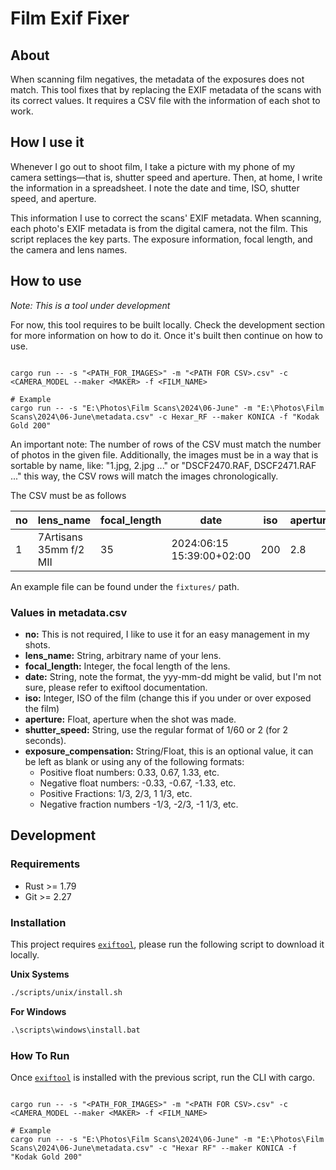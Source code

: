 # Film Exif Fixer

## About

When scanning film negatives, the metadata of the exposures does not match.
This tool fixes that by replacing the EXIF metadata of the scans with its
correct values. It requires a CSV file with the information of each shot
to work.

## How I use it

Whenever I go out to shoot film, I take a picture with my phone of my camera
settings—that is, shutter speed and aperture. Then, at home, I write the
information in a spreadsheet. I note the date and time, ISO, shutter speed,
and aperture.

This information I use to correct the scans' EXIF metadata. When scanning, each
photo's EXIF metadata is from the digital camera, not the film. This script
replaces the key parts. The exposure information, focal length, and the camera
and lens names.

## How to use

_Note: This is a tool under development_

For now, this tool requires to be built locally. Check the development section
for more information on how to do it. Once it's built then continue on how to
use.

```shell

cargo run -- -s "<PATH_FOR_IMAGES>" -m "<PATH FOR CSV>.csv" -c <CAMERA_MODEL --maker <MAKER> -f <FILM_NAME>

# Example
cargo run -- -s "E:\Photos\Film Scans\2024\06-June" -m "E:\Photos\Film Scans\2024\06-June\metadata.csv" -c Hexar_RF --maker KONICA -f "Kodak Gold 200"
```

An important note: The number of rows of the CSV must match the number of photos
in the given file. Additionally, the images must be in a way that is sortable
by name, like: "1.jpg, 2.jpg ..." or "DSCF2470.RAF, DSCF2471.RAF ..." this way,
the CSV rows will match the images chronologically.

The CSV must be as follows

| no | lens_name              | focal_length | date                      | iso | aperture | shutter_speed | exposure_compensation |
|----|------------------------|--------------|---------------------------|-----|----------|---------------|-----------------------|
| 1  | 7Artisans 35mm f/2 MII | 35           | 2024:06:15 15:39:00+02:00 | 200 | 2.8      | 1/60          | 0.67                  |

An example file can be found under the `fixtures/` path.

### Values in metadata.csv

- **no:** This is not required, I like to use it for an easy management in my shots.
- **lens_name:** String, arbitrary name of your lens.
- **focal_length:** Integer, the focal length of the lens.
- **date:** String, note the format, the yyy-mm-dd might be valid, but I'm not sure, please refer to exiftool documentation.
- **iso:** Integer, ISO of the film (change this if you under or over exposed the film)
- **aperture:** Float, aperture when the shot was made.
- **shutter_speed:** String, use the regular format of 1/60 or 2 (for 2 seconds).
- **exposure_compensation:** String/Float, this is an optional value, it can be left as blank or using any of the following formats:
  - Positive float numbers: 0.33, 0.67, 1.33, etc.
  - Negative float numbers: -0.33, -0.67, -1.33, etc.
  - Positive Fractions: 1/3, 2/3, 1 1/3, etc.
  - Negative fraction numbers -1/3, -2/3, -1 1/3, etc.

## Development

### Requirements

- Rust >= 1.79
- Git >= 2.27

### Installation

This project requires [`exiftool`](https://exiftool.org/), please run the
following script to download it locally.

**Unix Systems**

```bash
./scripts/unix/install.sh
```

**For Windows**

```bat
.\scripts\windows\install.bat
```

### How To Run

Once [`exiftool`](https://exiftool.org/) is installed with the previous script,
run the CLI with cargo.

```shell

cargo run -- -s "<PATH_FOR_IMAGES>" -m "<PATH FOR CSV>.csv" -c <CAMERA_MODEL --maker <MAKER> -f <FILM_NAME>

# Example
cargo run -- -s "E:\Photos\Film Scans\2024\06-June" -m "E:\Photos\Film Scans\2024\06-June\metadata.csv" -c "Hexar RF" --maker KONICA -f "Kodak Gold 200"
```